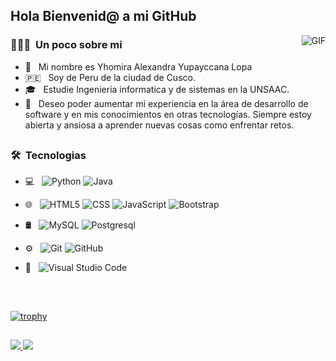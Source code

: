 ## Hola Bienvenid@ a mi GitHub

<img align="right" alt="GIF" src="https://laprogramadorafrikicom.files.wordpress.com/2020/02/descarga.gif?w=380" />
<h3> 👨🏻‍💻 &nbsp;Un poco sobre mi</h3>

- 🤚 &nbsp; Mi nombre es Yhomira Alexandra Yupayccana Lopa
- 🇵🇪 &nbsp; Soy de Peru de la ciudad de Cusco.
- 🎓 &nbsp; Estudie Ingenieria informatica y de sistemas en la UNSAAC.
- 💼 &nbsp; Deseo poder aumentar mi experiencia en la área de desarrollo de software y en mis conocimientos en otras tecnologías. Siempre estoy abierta y ansiosa a aprender nuevas cosas como enfrentar retos.
## 
<h3> 🛠 &nbsp;Tecnologias</h3>

- 💻 &nbsp;
  ![Python](https://img.shields.io/badge/-Python-333333?style=flat&logo=python)
  ![Java](https://img.shields.io/badge/-Java-333333?style=flat&logo=Java&logoColor=007396)

- 🌐 &nbsp;
  ![HTML5](https://img.shields.io/badge/-HTML5-333333?style=flat&logo=HTML5)
  ![CSS](https://img.shields.io/badge/-CSS-333333?style=flat&logo=CSS3&logoColor=1572B6)
  ![JavaScript](https://img.shields.io/badge/-JavaScript-333333?style=flat&logo=javascript)
  ![Bootstrap](https://img.shields.io/badge/-Bootstrap-333333?style=flat&logo=bootstrap&logoColor=563D7C)
  
- 🛢 &nbsp;
  ![MySQL](https://img.shields.io/badge/-MySQL-333333?style=flat&logo=mysql)
  ![Postgresql](https://img.shields.io/badge/-Postgresql-333333?style=flat&logo=posgresqql)
- ⚙️ &nbsp;
  ![Git](https://img.shields.io/badge/-Git-333333?style=flat&logo=git)
  ![GitHub](https://img.shields.io/badge/-GitHub-333333?style=flat&logo=github)
- 🔧 &nbsp;
  ![Visual Studio Code](https://img.shields.io/badge/-Visual%20Studio%20Code-333333?style=flat&logo=visual-studio-code&logoColor=007ACC)

<br/>

##
[![trophy](https://github-profile-trophy.vercel.app/?username=arimohy)](https://github.com/arimohy)
##
<a href="https://github.com/natee/website">
  <img src="https://github-readme-stats.vercel.app/api?username=arimohy&show_icons=true&title_color=fff&icon_color=FFD700&text_color=ECECEC&bg_color=8A2BE2" />
</a>
<a href="https://github.com/natee/website">
  <img src="https://github-readme-stats.vercel.app/api/top-langs/?username=arimohy&&show_icons=true&title_color=fff&icon_color=FFD700&text_color=ECECEC&bg_color=8A2BE2" />
</a>

